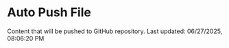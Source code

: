 # Auto Push File

Content that will be pushed to GitHub repository.
Last updated: 06/27/2025, 08:06:20 PM